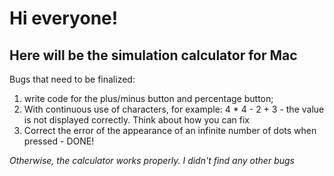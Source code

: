 # Hi everyone! 
## Here will be the simulation calculator for Mac
Bugs that need to be finalized:
1. write code for the plus/minus button and percentage button;
2. With continuous use of characters, for example: 4 * 4 - 2 + 3 - the value is not displayed correctly. Think about how you can fix
3. Correct the error of the appearance of an infinite number of dots when pressed - DONE!

*Otherwise, the calculator works properly. I didn't find any other bugs*
